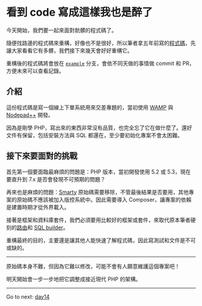 # 看到 code 寫成這樣我也是醉了

今天開始，我們要一起來面對骯髒的程式碼了。

隨便找路邊的程式碼來重構，好像也不是很好，所以筆者拿五年前寫的[程式碼](https://github.com/MilesChou/shopcart)，先讓大家看看它有多髒，我們接下來幾天會好好重構它。

重構後的程式碼將會放在 [`example`](https://github.com/MilesChou/book-refactoring-30-days/tree/example) 分支，會依不同天做的事情做 commit 和 PR，方便未來可以查看記錄。

## 介紹

這份程式碼是寫一個線上下單系統用來交差專題的，當初使用 [WAMP](http://www.wampserver.com/en/) 與 [Nodepad++](https://notepad-plus-plus.org/) 開發。

因為是剛學 PHP，寫出來的東西非常沒有品質，也完全忘了它在做什麼了。還好文件有保留，包括安裝方法與 SQL 都還在，至少要初始化專案不會太困難。

## 接下來要面對的挑戰

首先第一個要面臨最麻煩的問題是：PHP 版本，當初開發使用 5.2 或 5.3，現在要直升到 7.x 是否會發現不可預期的問題？

再來也是麻煩的問題：[Smarty](https://www.smarty.net/) 原始碼需要移除，不管最後結果是否要用，其他專案的原始碼不應該被加入版控系統中。因此需要導入 Composer，讓專案的依賴是建置時期才從外界載入。

接著是框架和資料庫套件，我們必須要用比較好的框架或套件，來取代原本筆者硬刻的[路由](https://github.com/MilesChou/book-refactoring-30-days/blob/example/index.php)和 [SQL builder](https://github.com/MilesChou/book-refactoring-30-days/blob/example/class/mysql.class.php)。

重構最終的目的，主要還是讓其他人能快速了解程式碼，因此寫測試和文件是不可或缺的。

---

原始碼本身不難，但因為它難以修改，可能不會有人願意維護這個專案吧！

明天開始會一步一步地把它調整成接近現代 PHP 的架構。

* * *
Go to next:
[day14](./day14.md)